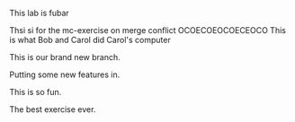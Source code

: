 This lab is fubar

Thsi si for the mc-exercise on merge conflict
OCOECOEOCOECEOCO
This is what Bob and Carol did Carol's computer

This is our brand new branch.

Putting some new features in. 

This is so fun. 

The best exercise ever.